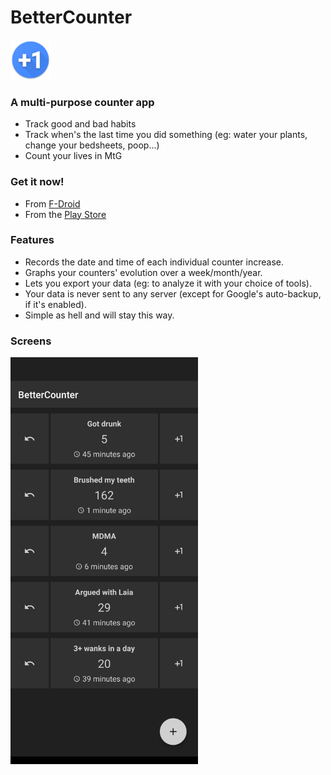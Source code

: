 # BetterCounter

<img src="app/src/main/res/mipmap-xhdpi/ic_launcher_round.png" width="64">
 
###  A multi-purpose counter app

- Track good and bad habits
- Track when's the last time you did something (eg: water your plants, change your bedsheets, poop...)
- Count your lives in MtG

###  Get it now!

- From [F-Droid](https://f-droid.org/vi/packages/com.luteapp.bettercounter/)
- From the [Play Store](https://play.google.com/store/apps/details?id=com.luteapp.bettercounter)

### Features

- Records the date and time of each individual counter increase.
- Graphs your counters' evolution over a week/month/year.
- Lets you export your data (eg: to analyze it with your choice of tools).
- Your data is never sent to any server (except for Google's auto-backup, if it's enabled).
- Simple as hell and will stay this way.

### Screens

<img src="screenshot.png" width="300">

